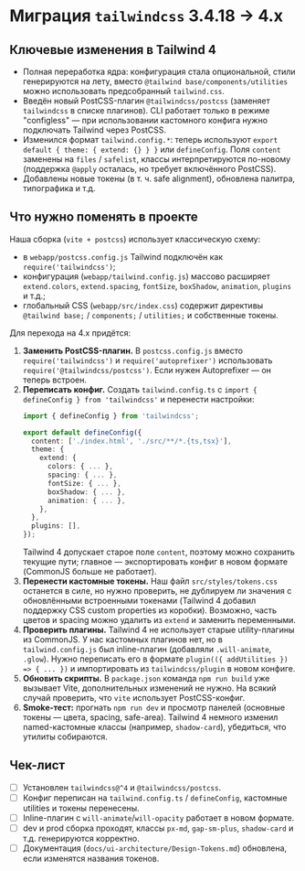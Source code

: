 # Миграция `tailwindcss` 3.4.18 → 4.x

## Ключевые изменения в Tailwind 4

- Полная переработка ядра: конфигурация стала опциональной, стили генерируются на лету, вместо `@tailwind base/components/utilities` можно использовать предсобранный `tailwind.css`.
- Введён новый PostCSS-плагин `@tailwindcss/postcss` (заменяет `tailwindcss` в списке плагинов). CLI работает только в режиме "configless" — при использовании кастомного конфига нужно подключать Tailwind через PostCSS.
- Изменился формат `tailwind.config.*`: теперь используют `export default { theme: { extend: {} } }` или `defineConfig`. Поля `content` заменены на `files` / `safelist`, классы интерпретируются по-новому (поддержка `@apply` осталась, но требует включённого PostCSS).
- Добавлены новые токены (в т. ч. safe alignment), обновлена палитра, типографика и т.д.

## Что нужно поменять в проекте

Наша сборка (`vite + postcss`) использует классическую схему:
- в `webapp/postcss.config.js` Tailwind подключён как `require('tailwindcss')`;
- конфигурация (`webapp/tailwind.config.js`) массово расширяет `extend.colors`, `extend.spacing`, `fontSize`, `boxShadow`, `animation`, `plugins` и т.д.;
- глобальный CSS (`webapp/src/index.css`) содержит директивы `@tailwind base;` / `components;` / `utilities;` и собственные токены.

Для перехода на 4.x придётся:
1. **Заменить PostCSS-плагин.** В `postcss.config.js` вместо `require('tailwindcss')` и `require('autoprefixer')` использовать `require('@tailwindcss/postcss')`. Если нужен Autoprefixer — он теперь встроен.
2. **Переписать конфиг.** Создать `tailwind.config.ts` с `import { defineConfig } from 'tailwindcss'` и перенести настройки:
   ```ts
   import { defineConfig } from 'tailwindcss';

   export default defineConfig({
     content: ['./index.html', './src/**/*.{ts,tsx}'],
     theme: {
       extend: {
         colors: { ... },
         spacing: { ... },
         fontSize: { ... },
         boxShadow: { ... },
         animation: { ... },
       },
     },
     plugins: [],
   });
   ```
   Tailwind 4 допускает старое поле `content`, поэтому можно сохранить текущие пути; главное — экспортировать конфиг в новом формате (CommonJS больше не работает).
3. **Перенести кастомные токены.** Наш файл `src/styles/tokens.css` останется в силе, но нужно проверить, не дублируем ли значения с обновлёнными встроенными токенами (Tailwind 4 добавил поддержку CSS custom properties из коробки). Возможно, часть цветов и spacing можно удалить из `extend` и заменить переменными.
4. **Проверить плагины.** Tailwind 4 не использует старые utility-плагины из CommonJS. У нас кастомных плагинов нет, но в `tailwind.config.js` был inline-плагин (добавляли `.will-animate`, `.glow`). Нужно переписать его в формате `plugin(({ addUtilities }) => { ... })` и импортировать из `tailwindcss/plugin` в новом конфиге.
5. **Обновить скрипты.** В `package.json` команда `npm run build` уже вызывает Vite, дополнительных изменений не нужно. На всякий случай проверить, что `vite` использует PostCSS-конфиг.
6. **Smoke-тест:** прогнать `npm run dev` и просмотр панелей (основные токены — цвета, spacing, safe-area). Tailwind 4 немного изменил named-кастомные классы (например, `shadow-card`), убедиться, что утилиты собираются.

## Чек-лист

- [ ] Установлен `tailwindcss@^4` и `@tailwindcss/postcss`.
- [ ] Конфиг переписан на `tailwind.config.ts` / `defineConfig`, кастомные utilities и токены перенесены.
- [ ] Inline-плагин с `will-animate`/`will-opacity` работает в новом формате.
- [ ] dev и prod сборка проходят, классы `px-md`, `gap-sm-plus`, `shadow-card` и т.д. генерируются корректно.
- [ ] Документация (`docs/ui-architecture/Design-Tokens.md`) обновлена, если изменятся названия токенов.
